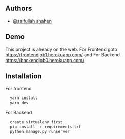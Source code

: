 


## Authors

- [@saifullah shahen](https://github.com/shahriar350)



## Demo

This project is already on the web. For Frontend goto https://frontendjob1.herokuapp.com/ and For Backend https://backendjob0.herokuapp.com/


## Installation

For frontend

```bash
  yarn install
  yarn dev
```
For Backend

```bash
  create virtualenv first
  pip install -r requirements.txt
  python manage.py runserver
```



    
